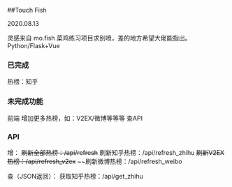 ##Touch Fish

2020.08.13

灵感来自 mo.fish
菜鸡练习项目求别喷，差的地方希望大佬能指出。
Python/Flask+Vue

### 已完成

热榜：知乎

### 未完成功能

前端
增加更多热榜，如：V2EX/微博等等等
查API

### API

增：
~~刷新全部热榜：/api/refresh~~
刷新知乎热榜：/api/refresh_zhihu
~~刷新V2EX热榜：/api/refresh_v2ex~~
~~刷新微博热榜：/api/refresh_weibo

查（JSON返回）：
获取知乎热榜：/api/get_zhihu



